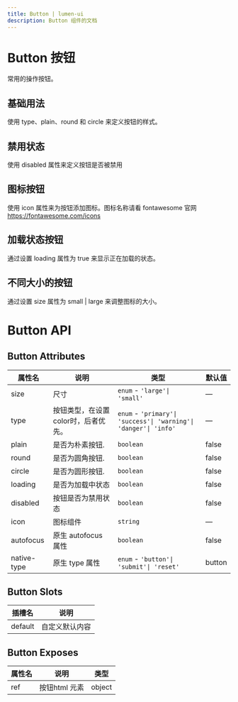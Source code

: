 ```yaml
---
title: Button | lumen-ui
description: Button 组件的文档
---
```


# Button 按钮

常用的操作按钮。

## 基础用法

使用 type、plain、round 和 circle 来定义按钮的样式。

<preview path="../demo/Button/Basic.vue" title="基础用法" description="Button 组件的基础用法"></preview>

## 禁用状态
使用 disabled 属性来定义按钮是否被禁用

<preview path="../demo/Button/Disable.vue" title="基础用法" description="Button 组件的基础用法"></preview>

## 图标按钮
使用 icon 属性来为按钮添加图标。图标名称请看 fontawesome 官网 https://fontawesome.com/icons

<preview path="../demo/Button/Icon.vue" title="基础用法" description="Button 组件的基础用法"></preview>


## 加载状态按钮
通过设置 loading 属性为 true 来显示正在加载的状态。

<preview path="../demo/Button/Loading.vue" title="基础用法" description="加载状态按钮"></preview>



## 不同大小的按钮
通过设置 size 属性为 small | large 来调整图标的大小。

<preview path="../demo/Button/Size.vue" title="基础用法" description="加载状态按钮"></preview>


# Button API

## Button Attributes

| 属性名       | 说明                            | 类型                                                           | 默认值 |
| ----------- | ------------------------------- | -------------------------------------------------------------- | ------- |
| size        | 尺寸                            | `enum` - `'large'\| 'small'`                                     | —       |
| type        | 按钮类型，在设置color时，后者优先。  | `enum` - `'primary'\| 'success'\| 'warning'\| 'danger'\| 'info'` | —       |
| plain       | 是否为朴素按钮.                   | `boolean`                                                        | false   |
| round       | 是否为圆角按钮.                   | `boolean`                                                        | false   |
| circle      | 是否为圆形按钮.                   | `boolean`                                                        | false   |
| loading     | 是否为加载中状态                  | `boolean`                                                        | false   |
| disabled    | 按钮是否为禁用状态                 | `boolean`                                                        | false   |
| icon        | 图标组件                         | `string`                                                         | —       |
| autofocus   | 原生 autofocus 属性              | `boolean`                                                        | false   |
| native-type | 原生 type 属性                   | `enum` - `'button'\| 'submit'\| 'reset'`                         | button  |

## Button Slots

| 插槽名       | 说明                                                                                                          |
| ------------ | ----------------------------------------------------------------------------------------------------------- | 
| default        | 自定义默认内容                                                                                               | 

## Button Exposes

| 属性名 | 说明 | 类型 |
| -----------|------------------------------| --------------------------------------------------------------------------|
| ref | 按钮html 元素 | object |
